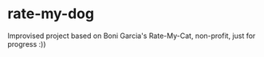 # rate-my-dog
Improvised project based on Boni Garcia's Rate-My-Cat, non-profit, just for progress :))
